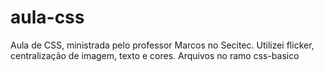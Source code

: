# aula-css
Aula de CSS, ministrada pelo professor Marcos no Secitec. Utilizei flicker, centralização de imagem, texto e cores. Arquivos no ramo css-basico
